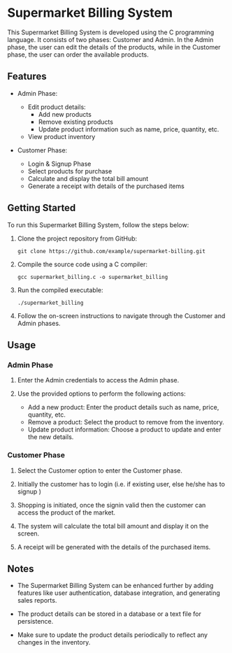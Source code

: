 # Supermarket Billing System

This Supermarket Billing System is developed using the C programming language. It consists of two phases: Customer and Admin. In the Admin phase, the user can edit the details of the products, while in the Customer phase, the user can order the available products.

## Features

- Admin Phase:
  - Edit product details:
    - Add new products
    - Remove existing products
    - Update product information such as name, price, quantity, etc.
  - View product inventory

- Customer Phase:
  - Login & Signup Phase
  - Select products for purchase
  - Calculate and display the total bill amount
  - Generate a receipt with details of the purchased items

## Getting Started

To run this Supermarket Billing System, follow the steps below:

1. Clone the project repository from GitHub:

   ```shell
   git clone https://github.com/example/supermarket-billing.git
   ```

2. Compile the source code using a C compiler:

   ```shell
   gcc supermarket_billing.c -o supermarket_billing
   ```

3. Run the compiled executable:

   ```shell
   ./supermarket_billing
   ```

4. Follow the on-screen instructions to navigate through the Customer and Admin phases.

## Usage

### Admin Phase

1. Enter the Admin credentials to access the Admin phase.

2. Use the provided options to perform the following actions:
   - Add a new product: Enter the product details such as name, price, quantity, etc.
   - Remove a product: Select the product to remove from the inventory.
   - Update product information: Choose a product to update and enter the new details.

### Customer Phase

1. Select the Customer option to enter the Customer phase.

2. Initially the customer has to login (i.e. if existing user, else he/she has to signup ) 

3. Shopping is initiated, once the signin valid then the customer can access the product of the market.

4. The system will calculate the total bill amount and display it on the screen.

5. A receipt will be generated with the details of the purchased items.

## Notes

- The Supermarket Billing System can be enhanced further by adding features like user authentication, database integration, and generating sales reports.

- The product details can be stored in a database or a text file for persistence.

- Make sure to update the product details periodically to reflect any changes in the inventory.


